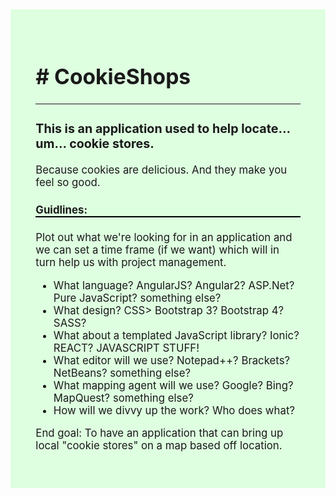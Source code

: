 <!DOCTYPE html>
<head>
</head>
<body>
<div style="padding:8%; background-color:#DEFFE0;font-size:1.2em;">
<h1># CookieShops</h1>
<hr>

<h3>This is an application used to help locate... um... cookie stores.</h3>

<p>Because cookies are delicious. And they make you feel so good.<p>


<h4 style="border-bottom:2px solid #000;">Guidlines:</h4>
Plot out what we're looking for in an application and we can set a time frame (if we want) which will in turn help us with project management.
<ul>
<li>What language? AngularJS? Angular2? ASP.Net? Pure JavaScript? something else?</li>
<li>What design? CSS> Bootstrap 3? Bootstrap 4? SASS?</li>
<li>What about a templated JavaScript library? Ionic? REACT? <a src="https://medium.com/javascript-scene/top-javascript-frameworks-topics-to-learn-in-2017-700a397b711">JAVASCRIPT STUFF!</a></li>
<li>What editor will we use? Notepad++? Brackets? NetBeans? something else?</li>
<li>What mapping agent will we use? Google? Bing? MapQuest? something else?</li>
<li>How will we divvy up the work? Who does what?</li>
</ul>

End goal:
To have an application that can bring up local "cookie stores" on a map based off location.
</div>
</body>
